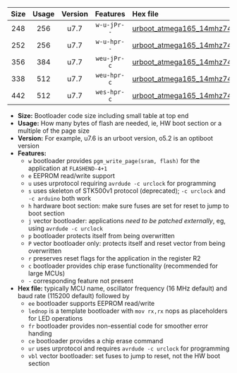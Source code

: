 |Size|Usage|Version|Features|Hex file|
|:-:|:-:|:-:|:-:|:--|
|248|256|u7.7|`w-u-jPr--`|[urboot_atmega165_14mhz7456_115200bps_lednop_ur_vbl.hex](https://raw.githubusercontent.com/stefanrueger/urboot.hex/main/mcus/atmega165/fcpu_14mhz7456/115200_bps/urboot_atmega165_14mhz7456_115200bps_lednop_ur_vbl.hex)|
|252|256|u7.7|`w-u-hpr--`|[urboot_atmega165_14mhz7456_115200bps_lednop_fr_ur.hex](https://raw.githubusercontent.com/stefanrueger/urboot.hex/main/mcus/atmega165/fcpu_14mhz7456/115200_bps/urboot_atmega165_14mhz7456_115200bps_lednop_fr_ur.hex)|
|356|384|u7.7|`weu-jPr-c`|[urboot_atmega165_14mhz7456_115200bps_ee_lednop_fr_ce_ur_vbl.hex](https://raw.githubusercontent.com/stefanrueger/urboot.hex/main/mcus/atmega165/fcpu_14mhz7456/115200_bps/urboot_atmega165_14mhz7456_115200bps_ee_lednop_fr_ce_ur_vbl.hex)|
|338|512|u7.7|`weu-hpr-c`|[urboot_atmega165_14mhz7456_115200bps_ee_lednop_fr_ce_ur.hex](https://raw.githubusercontent.com/stefanrueger/urboot.hex/main/mcus/atmega165/fcpu_14mhz7456/115200_bps/urboot_atmega165_14mhz7456_115200bps_ee_lednop_fr_ce_ur.hex)|
|442|512|u7.7|`wes-hpr-c`|[urboot_atmega165_14mhz7456_115200bps_ee_lednop_fr_ce.hex](https://raw.githubusercontent.com/stefanrueger/urboot.hex/main/mcus/atmega165/fcpu_14mhz7456/115200_bps/urboot_atmega165_14mhz7456_115200bps_ee_lednop_fr_ce.hex)|

- **Size:** Bootloader code size including small table at top end
- **Usage:** How many bytes of flash are needed, ie, HW boot section or a multiple of the page size
- **Version:** For example, u7.6 is an urboot version, o5.2 is an optiboot version
- **Features:**
  + `w` bootloader provides `pgm_write_page(sram, flash)` for the application at `FLASHEND-4+1`
  + `e` EEPROM read/write support
  + `u` uses urprotocol requiring `avrdude -c urclock` for programming
  + `s` uses skeleton of STK500v1 protocol (deprecated); `-c urclock` and `-c arduino` both work
  + `h` hardware boot section: make sure fuses are set for reset to jump to boot section
  + `j` vector bootloader: applications *need to be patched externally*, eg, using `avrdude -c urclock`
  + `p` bootloader protects itself from being overwritten
  + `P` vector bootloader only: protects itself and reset vector from being overwritten
  + `r` preserves reset flags for the application in the register R2
  + `c` bootloader provides chip erase functionality (recommended for large MCUs)
  + `-` corresponding feature not present
- **Hex file:** typically MCU name, oscillator frequency (16 MHz default) and baud rate (115200 default) followed by
  + `ee` bootloader supports EEPROM read/write
  + `lednop` is a template bootloader with `mov rx,rx` nops as placeholders for LED operations
  + `fr` bootloader provides non-essential code for smoother error handing
  + `ce` bootloader provides a chip erase command
  + `ur` uses urprotocol and requires `avrdude -c urclock` for programming
  + `vbl` vector bootloader: set fuses to jump to reset, not the HW boot section
